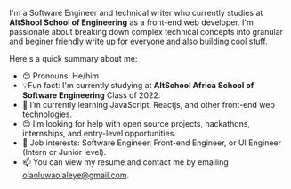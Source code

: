 I'm a Software Engineer and technical writer who currently studies at **AltShool School of Engineering** as a front-end web developer. I'm passionate about breaking down complex technical concepts into granular and beginer friendly write up for everyone and also building cool stuff.

Here's a quick summary about me:

* 😊 Pronouns: He/him
* 💡Fun fact: I'm currently studying at **AltSchool Africa School of Software Engineering** Class of 2022.
* 🌱 I’m currently learning JavaScript, Reactjs, and other front-end web technologies.
* 😊 I’m looking for help with open source projects, hackathons, internships, and entry-level opportunities.
* 💼 Job interests: Software Engineer, Front-end Engineer, or UI Engineer (Intern or Junior level).
* 📫 You can view my resume and contact me by emailing olaoluwaolaleye@gmail.com.
